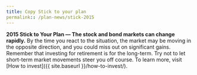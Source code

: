 ```yaml
---
title: Copy Stick to your plan
permalink:: /plan-news/stick-2015
---
```

**2015 Stick to Your Plan — The stock and bond markets can change rapidly.** By the time you react to the situation, the market may be moving in the opposite direction, and you could miss out on significant gains. Remember that investing for retirement is for the long-term. Try not to let short-term market movements steer you off course. To learn more, visit [How to invest]({{ site.baseurl }}/how-to-invest/).
